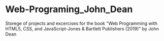 # Web-Programing_John_Dean
Storege of projects and excercises for the book "Web Programming with HTML5, CSS, and JavaScript-Jones &amp; Bartlett Publishers (2019)" by John Dean
